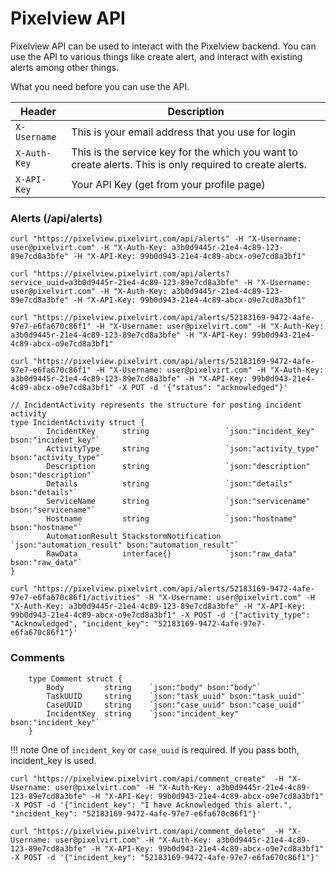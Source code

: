 # Pixelview API

Pixelview API can be used to interact with the Pixelview backend. You can use the API to various
things like create alert, and interact with existing alerts among other things.

What you need before you can use the API.

| Header       | Description                          |
| -------------| ------------------------------------ |
| `X-Username` | This is your email address that you use for login  |
| `X-Auth-Key` | This is the service key for the which you want to create alerts. This is only required to create alerts. |
| `X-API-Key`  | Your API Key (get from your profile page) |


### Alerts (/api/alerts)

``` shell title="Get all open alerts"
curl "https://pixelview.pixelvirt.com/api/alerts" -H "X-Username: user@pixelvirt.com" -H "X-Auth-Key: a3b0d9445r-21e4-4c89-123-89e7cd8a3bfe" -H "X-API-Key: 99b0d943-21e4-4c89-abcx-o9e7cd8a3bf1"
```

``` shell title="Get all open alerts for a given service"
curl "https://pixelview.pixelvirt.com/api/alerts?service_uuid=a3b0d9445r-21e4-4c89-123-89e7cd8a3bfe" -H "X-Username: user@pixelvirt.com" -H "X-Auth-Key: a3b0d9445r-21e4-4c89-123-89e7cd8a3bfe" -H "X-API-Key: 99b0d943-21e4-4c89-abcx-o9e7cd8a3bf1"
```

``` shell title="Get details of a given alert with incident_key"
curl "https://pixelview.pixelvirt.com/api/alerts/52183169-9472-4afe-97e7-e6fa670c86f1" -H "X-Username: user@pixelvirt.com" -H "X-Auth-Key: a3b0d9445r-21e4-4c89-123-89e7cd8a3bfe" -H "X-API-Key: 99b0d943-21e4-4c89-abcx-o9e7cd8a3bf1"
```

``` shell title="Update the status of an alert"
curl "https://pixelview.pixelvirt.com/api/alerts/52183169-9472-4afe-97e7-e6fa670c86f1" -H "X-Username: user@pixelvirt.com" -H "X-Auth-Key: a3b0d9445r-21e4-4c89-123-89e7cd8a3bfe" -H "X-API-Key: 99b0d943-21e4-4c89-abcx-o9e7cd8a3bf1" -X PUT -d '{"status": "acknowledged"}'
```

``` shell title="Type Incident Activity or Alert Activity"
// IncidentActivity represents the structure for posting incident activity
type IncidentActivity struct {
        IncidentKey      string                 `json:"incident_key" bson:"incident_key"`
        ActivityType     string                 `json:"activity_type" bson:"activity_type"`
        Description      string                 `json:"description" bson:"description"`
        Details          string                 `json:"details" bson:"details"`
        ServiceName      string                 `json:"servicename" bson:"servicename"`
        Hostname         string                 `json:"hostname" bson:"hostname"`
        AutomationResult StackstormNotification `json:"automation_result" bson:"automation_result"`
        RawData          interface{}            `json:"raw_data" bson:"raw_data"`
}
```

``` shell title="Add Activity to alert Timeline"
curl "https://pixelview.pixelvirt.com/api/alerts/52183169-9472-4afe-97e7-e6fa670c86f1/activities" -H "X-Username: user@pixelvirt.com" -H "X-Auth-Key: a3b0d9445r-21e4-4c89-123-89e7cd8a3bfe" -H "X-API-Key: 99b0d943-21e4-4c89-abcx-o9e7cd8a3bf1" -X POST -d '{"activity_type": "Acknowledged", "incident_key": "52183169-9472-4afe-97e7-e6fa670c86f1"}'
```

### Comments
``` shell title="Type Comment"
    type Comment struct {
        Body         string    `json:"body" bson:"body"`
        TaskUUID     string    `json:"task_uuid" bson:"task_uuid"`
        CaseUUID     string    `json:"case_uuid" bson:"case_uuid"`
        IncidentKey  string    `json:"incident_key" bson:"incident_key"`
    }
```

!!! note
    One of `incident_key` or `case_uuid` is required. If you pass both, incident_key is used.

``` shell title="Create/Add New Comment"
curl "https://pixelview.pixelvirt.com/api/comment_create"  -H "X-Username: user@pixelvirt.com" -H "X-Auth-Key: a3b0d9445r-21e4-4c89-123-89e7cd8a3bfe" -H "X-API-Key: 99b0d943-21e4-4c89-abcx-o9e7cd8a3bf1" -X POST -d '{"incident_key": "I have Acknowledged this alert.", "incident_key": "52183169-9472-4afe-97e7-e6fa670c86f1"}'
```

``` shell title="Delete a Comment"
curl "https://pixelview.pixelvirt.com/api/comment_delete"  -H "X-Username: user@pixelvirt.com" -H "X-Auth-Key: a3b0d9445r-21e4-4c89-123-89e7cd8a3bfe" -H "X-API-Key: 99b0d943-21e4-4c89-abcx-o9e7cd8a3bf1" -X POST -d '{"incident_key": "52183169-9472-4afe-97e7-e6fa670c86f1"}'
```

